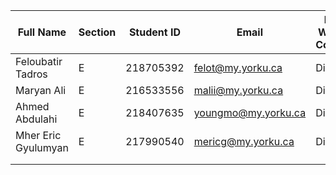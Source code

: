 | Full Name           | Section | Student ID | Email               | Best Way to Contact | Discord Username |
| ------------------- | ------- | ---------- | ------------------- | ------------------- | ---------------- |
| Feloubatir Tadros   | E       | 218705392  | felot@my.yorku.ca   | Discord             | notfelo          |
| Maryan Ali          | E       | 216533556  | malii@my.yorku.ca   | Discord             | .nova            |
| Ahmed Abdulahi      | E       | 218407635  | youngmo@my.yorku.ca | Discord             | boogie0040       |
| Mher Eric Gyulumyan | E       | 217990540  | mericg@my.yorku.ca  | Discord             | BigTimeRushFan88 |
|                     |         |            |                     |                     |                  |
|                     |         |            |                     |                     |                  |
